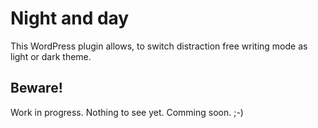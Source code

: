 Night and day
=============
This WordPress plugin allows, to switch distraction free writing mode as light or dark theme.

Beware!
-------
Work in progress. Nothing to see yet. Comming soon. ;-)